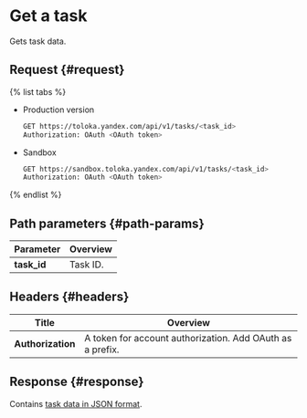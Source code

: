 # Get a task

Gets task data.

## Request {#request}

{% list tabs %}

- Production version

    ```bash
    GET https://toloka.yandex.com/api/v1/tasks/<task_id>
    Authorization: OAuth <OAuth token>
    ```

- Sandbox

    ```bash
    GET https://sandbox.toloka.yandex.com/api/v1/tasks/<task_id>
    Authorization: OAuth <OAuth token>
    ```

{% endlist %}

## Path parameters {#path-params}

Parameter | Overview
----- | -----
**task_id** | Task ID.

## Headers {#headers}

Title | Overview
----- | -----
**Authorization** | A token for account authorization. Add OAuth as a prefix.

## Response {#response}

Contains [task data in JSON format](create-task.md#body).